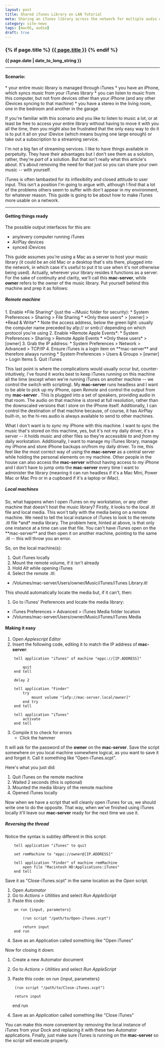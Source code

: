 ```yaml
---
layout: post
title: Shared iTunes Library on LAN Tutorial
meta: Sharing an iTunes library across the network for multiple audio output options. Use a single iTunes library for multiple devices, and listen to music on different areas of the network.
category: site-news
tags: [macOS, audio]
draft: true
---
```

<h3 class="page.title">
  {% if page.title %}
      <a href="{{ site.baseurl }}{{ page.url }}">{{ page.title }}</a>
  {% endif %}
</h3>

**{{ page.date | date_to_long_string }}**

___
<h4>Scenario:</h4>
* your entire music library is managed through iTunes
* you have an iPhone, which syncs music from your iTunes library
* you can listen to music from this computer, but not from devices other than your iPhone (and any other iDevices syncing to that machine)
* you have a stereo in the living room, one in the bedroom and another in the garage

If you're familiar with this scenario and you like to listen to music a lot, or at least be free to access your entire library without having to move it with you all the time, then you might also be frustrated that the only easy way to do it is to put it all on your iDevice (which means buying one large enough) or take out a subscription to a streaming service.

I'm not a big fan of streaming services. I like to have things available in perpetuity. They have their advantages but I don't see them as a solution, rather, they're *part* of a solution. But that isn't really what this article's about. It's about removing the need for that just so you can share your own music -- with yourself.

iTunes is often lambasted for its inflexibility and closed attitude to user input.
This isn't a position I'm going to argue with, although I find that a lot of the problems others seem to suffer with don't appear in my environment, for whatever reason.
This guide is going to be about how to make iTunes more usable on a network.

___

<h4>Getting things ready</h4>

The possible output interfaces for this are:
* any/every computer running iTunes
* AirPlay devices
* synced iDevices

This guide assumes you're using a Mac as a server to host your music library (it could be an old Mac or a desktop that's sits there, plugged into the network, in which case it's useful to put it to use when it's not otherwise being used).
Actually, wherever your library resides it functions as a server.
For the sake of continuity and clarity, we'll call this **mac-server**, while **owner** refers to the owner of the music library.
Put yourself behind this machine and prep it as follows:

<h5>Remote machine</h5>
1. Enable *File Sharing* (just the ~/Music folder for security):
    * System Preferences > Sharing > File Sharing
    * *Only these users* > [owner] > *Read & Write*
    * Note the access address, below the green light: usually the computer name preceded by afp:// or smb:// depending on which protocol you're using
2. Enable *Remote Apple Events*:
    * System Preferences > Sharing > Remote Apple Events
    * *Only these users* > [owner]
3. Grab the IP address:
    * System Preferences > Network > Advanced > TCP/IP
4. Ensure iTunes is a login item on **mac-server** and therefore always running
    * System Preferences > Users & Groups > [owner] > Login Items
5. Quit iTunes

This last point is where the complications would usually occur but, counter-intuitively, I've found it works best to keep iTunes running on this machine all the time (except when we're running iTunes on another machine -- we control the switch with scripting).
My **mac-server** runs headless and I want to be able to pick up my iPhone, open *Remote* and control the output from my  **mac-server** .
This is plugged into a set of speakers, providing audio in that room.
The audio on that machine is stored at full resolution, rather than the downscaled versions that I store on the iPhone itself.
Additionally, I can control the destination of that machine because, of course, it has AirPlay built-in, so the hi-res audio is always available to send to other machines.

What I don't want is to *sync* my iPhone with this machine.
I want to sync the music that's stored on this machine, yes, but it's not my daily driver, it's a server -- it holds music and other files so they're accessible *to* and *from* my daily workstation.
Additionally, I want to manage my iTunes library, manage my iPhone and store iPhone backups on/from my daily driver.
To me, this feel like the most correct way of using the **mac-server** as a central server while holding the personal elements on my machine.
Other people in the house can also access the **mac-server** without having access to my iPhone and I don't have to jump onto the **mac-server** every time I want to administer the library (meaning it can run headless if it's a Mac Mini, Power Mac or Mac Pro or in a cupboard if it's a laptop or iMac).

<h5>Local machines</h5>
So, what happens when I open iTunes on my workstation, or any other machine that doesn't host the music library?
Firstly, it looks to the local .itl file and local media.
This won't tally with the media being on a remote machine.
We need to tell the local instance of iTunes to look to the remote .itl file *and* media library.
The problem here, hinted at above, is that only one instance at a time can use that file.
You can't have iTunes open on the **mac-server** and then open it on another machine, pointing to the same .itl -- this will throw you an error.

So, on the local machine(s):

1. Quit iTunes locally
2. Mount the remote volume, if it isn't already
2. Hold *Alt* while opening iTunes
3. Select the remote .itl:
  * /Volumes/mac-server/Users/owner/Music/iTunes/iTunes Library.itl

This should automatically locate the media but, if it can't, then:

1. Go to iTunes' Preferences and locate the media library:
  * iTunes Preferences > Advanced > iTunes Media folder location
  * /Volumes/mac-server/Users/owner/Music/iTunes/iTunes Media

<h4>Making it easy</h4>

1. Open *Applescript Editor*
2. Insert the following code, editing it to match the IP address of **mac-server**:

```
    tell application "iTunes" of machine "eppc://[IP.ADDRESS]"

    	quit
    end tell

    delay 2

    tell application "Finder"
    	try
    		mount volume "[afp://mac-server.local/owner]"
    	end try
    end tell

    tell application "iTunes"
    	activate
    end tell
```

3. Compile it to check for errors
    * Click the hammer

It will ask for the password of the **owner** on the **mac-server**.
Save the script somewhere on you local machine somewhere logical, as you want to save it and forget it.
Call it something like "Open-iTunes.scpt".

Here's what you just did:

1. Quit iTunes on the remote machine
2. Waited 2 seconds (this is optional)
3. Mounted the media library of the remote machine
4. Opened iTunes locally

Now when we have a script that will cleanly open iTunes for us, we should write one to do the opposite.
That way, when we've finished using iTunes locally it'll leave our **mac-server** ready for the next time we use it.

<h5>Reversing the thread</h5>
Notice the syntax is subtley different in this script:

```
    tell application "iTunes" to quit

    set remMachine to "eppc://owner@[IP.ADDRESS]"

    tell application "Finder" of machine remMachine
    	open file "Macintosh HD:Applications:iTunes"
    end tell
```

Save it as "Close-iTunes.scpt" in the same location as the *Open* script.

1. Open *Automator*
2. Go to *Actions > Utilities* and select *Run AppleScript*
3. Paste this code:

```
    on run {input, parameters}

    	(run script "/path/to/Open-iTunes.scpt")

    	return input
    end run
```

4. Save as an Application called something like "Open iTunes"

Now for closing it down:

1. Create a new Automator document
2. Go to *Actions > Utilities* and select *Run AppleScript*
3. Paste this code:
    on run {input, parameters}

    	(run script "/path/to/Close-iTunes.scpt")

    	return input
    end run
4. Save as an *Application* called something like "Close iTunes"

You can make this more convenient by removing the local instance of iTunes from your Dock and replacing it with these two Automator applications.
Finally, just make sure iTunes is running on the **mac-server** so the script will execute properly.
